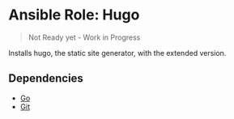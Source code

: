 # Ansible Role: Hugo

> Not Ready yet - Work in Progress

Installs hugo, the static site generator, with the extended version.


## Dependencies

* [Go]()
* [Git]()
